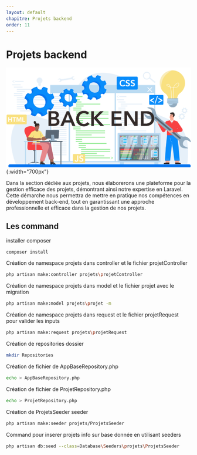 ```yaml
---
layout: default
chapitre: Projets backend
order: 11
---
```


# Projets backend

![Projet backend](./images/backend_text_1.jpg){:width="700px"}


<!-- note -->

Dans la section dédiée aux projets, nous élaborerons une plateforme pour la gestion efficace des projets, démontrant ainsi notre expertise en Laravel. Cette démarche nous permettra de mettre en pratique nos compétences en développement back-end, tout en garantissant une approche professionnelle et efficace dans la gestion de nos projets.

## Les command

installer composer

```bash
composer install
```

Création de namespace projets dans controller et le fichier projetController

```bash
php artisan make:controller projets\projetController
```
Création de namespace projets dans model et le fichier projet avec le migration

```bash
php artisan make:model projets\projet -m
```

Création de namespace projets dans request et le fichier projetRequest pour valider les inputs

```bash
php artisan make:request projets\projetRequest
```

Création de repositories dossier

```bash
mkdir Repositories
```

Création de fichier de AppBaseRepository.php

```bash
echo > AppBaseRepository.php
```

Création de fichier de ProjetRepository.php

```bash
echo > ProjetRepository.php
```

Création de ProjetsSeeder seeder

```bash
php artisan make:seeder projets/ProjetsSeeder
```

Command pour inserer projets info sur base donnée en utilisant seeders

```bash
php artisan db:seed --class=Database\Seeders\projets\ProjetsSeeder
```

<!-- new slide -->
